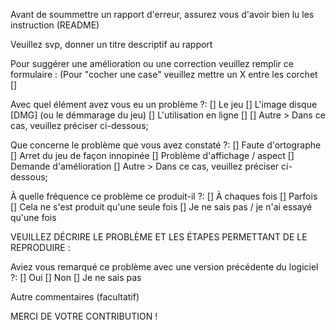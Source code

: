 Avant de soummettre un rapport d'erreur, assurez vous d'avoir bien lu les instruction (README)

Veuillez svp, donner un titre descriptif au rapport

Pour suggérer une amélioration ou une correction veuillez remplir ce formulaire :
(Pour "cocher une case" veuillez mettre un X entre les corchet []

Avec quel élément avez vous eu un problème ?:
[] Le jeu
[] L'image disque [DMG] (ou le démmarage du jeu)
[] L'utilisation en ligne
[] [] Autre > Dans ce cas, veuillez préciser ci-dessous;

Que concerne le problème que vous avez constaté ?:
[] Faute d'ortographe
[] Arret du jeu de façon innopinée
[] Problème d'affichage / aspect
[] Demande d'amélioration
[] Autre > Dans ce cas, veuillez préciser ci-dessous;

À quelle fréquence ce problème ce produit-il ?:
[] À chaques fois
[] Parfois
[] Cela ne s'est produit qu'une seule fois
[] Je ne sais pas / je n'ai essayé qu'une fois

VEUILLEZ DÉCRIRE LE PROBLÈME ET LES ÉTAPES PERMETTANT DE LE REPRODUIRE :


Aviez vous remarqué ce problème avec une version précédente du logiciel ?:
[] Oui
[] Non
[] Je ne sais pas

Autre commentaires (facultatif)

MERCI DE VOTRE CONTRIBUTION !
